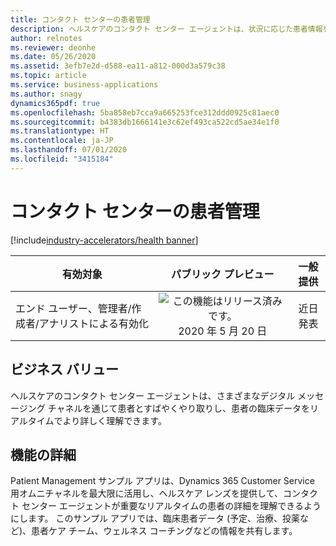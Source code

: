 ```yaml
---
title: コンタクト センターの患者管理
description: ヘルスケアのコンタクト センター エージェントは、状況に応じた患者情報をより詳しく理解し、さまざまなデジタル チャネルを通じて患者とやり取りできます。
author: relnotes
ms.reviewer: deonhe
ms.date: 05/26/2020
ms.assetid: 3efb7e2d-d588-ea11-a812-000d3a579c38
ms.topic: article
ms.service: business-applications
ms.author: snagy
dynamics365pdf: true
ms.openlocfilehash: 5ba858eb7cca9a665253fce312ddd0925c81aec0
ms.sourcegitcommit: b4383db1666141e3c62ef493ca522cd5ae34e1f0
ms.translationtype: HT
ms.contentlocale: ja-JP
ms.lasthandoff: 07/01/2020
ms.locfileid: "3415184"
---
```

# <a name="patient-management-for-contact-centers"></a>コンタクト センターの患者管理
[!include[industry-accelerators/health banner](../includes/industry-accelerators/health.md)]

| 有効対象    |  パブリック プレビュー | 一般提供 | 
| ---------- | :----------: |:----------: |
|エンド ユーザー、管理者/作成者/アナリストによる有効化|![この機能はリリース済みです。](/dynamics365-release-plan/media/green-checkmark.png "この機能はリリース済みです。") 2020 年 5 月 20 日| 近日発表|


## <a name="business-value"></a>ビジネス バリュー
<!-- bv start -->
ヘルスケアのコンタクト センター エージェントは、さまざまなデジタル メッセージング チャネルを通じて患者とすばやくやり取りし、患者の臨床データをリアルタイムでより詳しく理解できます。
<!-- bv end -->



## <a name="feature-details"></a>機能の詳細
<!--feature detail start -->
Patient Management サンプル アプリは、Dynamics 365 Customer Service 用オムニチャネルを最大限に活用し、ヘルスケア レンズを提供して、コンタクト センター エージェントが重要なリアルタイムの患者の詳細を理解できるようにします。  このサンプル アプリでは、臨床患者データ (予定、治療、投薬など)、患者ケア チーム、ウェルネス コーチングなどの情報を共有します。
<!--feature detail end -->









